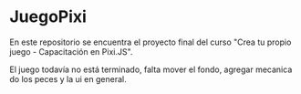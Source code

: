 # JuegoPixi
En este repositorio se encuentra el proyecto final del curso "Crea tu propio juego - Capacitación en Pixi.JS".

El juego todavía no está terminado, falta mover el fondo, agregar mecanica do los peces y la ui en general. 
